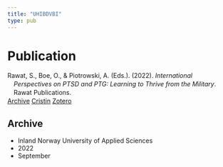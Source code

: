 ```yaml
---
title: "UHIBDVBI"
type: pub
---
```

<h1>Publication</h1>
<article id="csl-bib-container-UHIBDVBI" class="csl-bib-container">
  <div class="csl-bib-body" style="line-height: 1.35; padding-left: 1em; text-indent:-1em;">
  <div class="csl-entry">Rawat, S., Boe, O., &amp; Piotrowski, A. (Eds.). (2022). <i>International Perspectives on PTSD and PTG: Learning to Thrive from the Military</i>. Rawat Publications.</div>
</div>
  <div class="csl-bib-buttons">
    <a href="#taxonomy-article-UHIBDVBI" class="csl-bib-button">Archive</a>
    <a href="https://app.cristin.no/results/show.jsf?id=2055075" alt="Cristin URL" class="csl-bib-button">Cristin</a>
    <a href="http://zotero.org/groups/5402882/items/UHIBDVBI" alt="Zotero URL" class="csl-bib-button">Zotero</a>
  </div>
  <div id="csl-bib-meta-container-UHIBDVBI"></div>
</article>
<div id="csl-bib-meta-UHIBDVBI" class="csl-bib-meta">
  <article id="taxonomy-article-UHIBDVBI" class="taxonomy-article">
    <h1>Archive</h1>
    <ul>
      <li>Inland Norway University of Applied Sciences</li>
      <li>2022</li>
      <li>September</li>
    </ul>
  </article>
</div>
